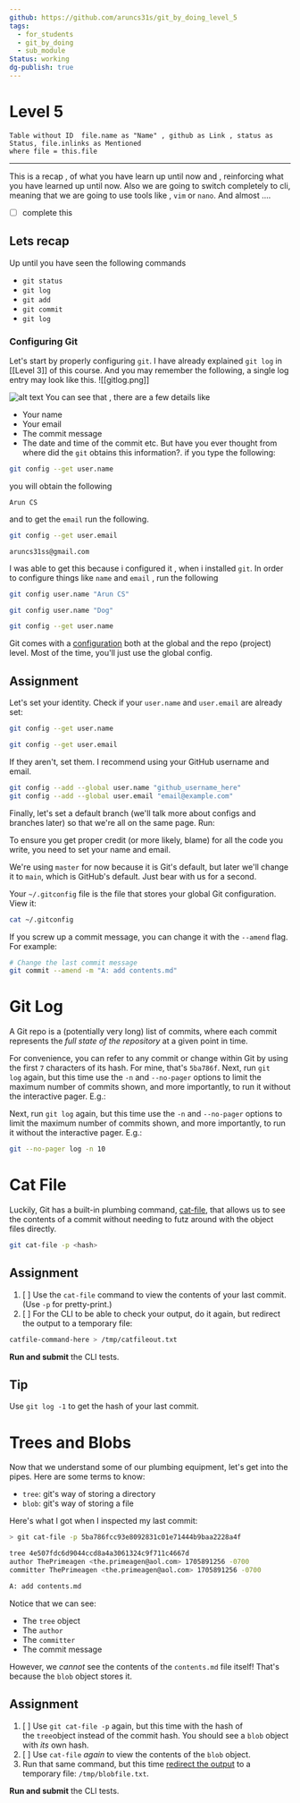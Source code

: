 ```yaml
---
github: https://github.com/aruncs31s/git_by_doing_level_5
tags:
  - for_students
  - git_by_doing
  - sub_module
Status: working
dg-publish: true
---
```

# Level 5 
```dataview
Table without ID  file.name as "Name" , github as Link , status as Status, file.inlinks as Mentioned
where file = this.file
```
---
This is a recap , of what you have learn up until now and , reinforcing what you have learned up until now. 
Also we are going to switch completely to cli, meaning that we are going to use tools like , `vim` or `nano`. And almost ....
- [ ] complete this 

## Lets recap 
Up until you have seen the following commands 
- `git status`
- `git log`
- `git add`
- `git commit`
- `git log`


### Configuring Git
Let's start by properly configuring `git`. I have already explained `git log` in [[Level 3]] of this course. And you may remember the following, a single log entry may look like this. 
![[gitlog.png]]

![alt text](imgs_for_3/image-8.png)
You can see that , there are a few details like 
- Your name 
- Your email
- The commit message
- The date and time of the commit etc. 
But have you ever thought from where did the `git` obtains this information?.
if you type the following:
```bash
git config --get user.name
```
you will obtain the following
```
Arun CS
```
and to get the `email` run the following.
```bash 
git config --get user.email
```

```
aruncs31ss@gmail.com
```

I was able to get this because i configured it , when i installed `git`. 
In order to configure things like `name` and `email` , run the following

```bash
git config user.name "Arun CS"
```
```bash
git config user.name "Dog"
```

```bash
git config --get user.name
```



Git comes with a [configuration](https://git-scm.com/docs/git-config) both at the global and the repo (project) level. Most of the time, you'll just use the global config.

## Assignment

Let's set your identity. Check if your `user.name` and `user.email` are already set:

```bash
git config --get user.name
```

```bash
git config --get user.email
```

If they aren't, set them. I recommend using your GitHub username and email.

```bash
git config --add --global user.name "github_username_here"
git config --add --global user.email "email@example.com"
```

Finally, let's set a default branch (we'll talk more about configs and branches later) so that we're all on the same page. Run:

To ensure you get proper credit (or more likely, blame) for all the code you write, you need to set your name and email.

We're using `master` for now because it is Git's default, but later we'll change it to `main`, which is GitHub's default. Just bear with us for a second.

Your `~/.gitconfig` file is the file that stores your global Git configuration. View it:

```bash
cat ~/.gitconfig
```

If you screw up a commit message, you can change it with the `--amend` flag. For example:

```bash
# Change the last commit message
git commit --amend -m "A: add contents.md"
```


# Git Log

A Git repo is a (potentially very long) list of commits, where each commit represents the _full state of the repository_ at a given point in time.

For convenience, you can refer to any commit or change within Git by using the first `7` characters of its hash. For mine, that's `5ba786f`.
Next, run `git log` again, but this time use the `-n` and `--no-pager` options to limit the maximum number of commits shown, and more importantly, to run it without the interactive pager. E.g.:

Next, run `git log` again, but this time use the `-n` and `--no-pager` options to limit the maximum number of commits shown, and more importantly, to run it without the interactive pager. E.g.:

```bash
git --no-pager log -n 10
```




# Cat File

Luckily, Git has a built-in plumbing command, [cat-file](https://git-scm.com/docs/git-cat-file), that allows us to see the contents of a commit without needing to futz around with the object files directly.

```bash
git cat-file -p <hash>
```

## Assignment

1. [ ] Use the `cat-file` command to view the contents of your last commit. (Use `-p` for pretty-print.)
2. [ ] For the CLI to be able to check your output, do it again, but redirect the output to a temporary file:

```bash
catfile-command-here > /tmp/catfileout.txt
```

**Run and submit** the CLI tests.

## Tip

Use `git log -1` to get the hash of your last commit.


# Trees and Blobs

Now that we understand some of our plumbing equipment, let's get into the pipes. Here are some terms to know:

- `tree`: git's way of storing a directory
- `blob`: git's way of storing a file

Here's what I got when I inspected my last commit:

```bash
> git cat-file -p 5ba786fcc93e8092831c01e71444b9baa2228a4f

tree 4e507fdc6d9044ccd8a4a3061324c9f711c4667d
author ThePrimeagen <the.primeagen@aol.com> 1705891256 -0700
committer ThePrimeagen <the.primeagen@aol.com> 1705891256 -0700

A: add contents.md
```

Notice that we can see:

- The `tree` object
- The `author`
- The `committer`
- The commit message

However, we _cannot_ see the contents of the `contents.md` file itself! That's because the `blob` object stores it.

## Assignment

1. [ ] Use `git cat-file -p` again, but this time with the hash of the `tree`object instead of the commit hash. You should see a `blob` object with _its_ own hash.
2. [ ] Use `cat-file` _again_ to view the contents of the `blob` object.
3. Run that same command, but this time [redirect the output](https://tldp.org/LDP/intro-linux/html/sect_05_01.html) to a temporary file: `/tmp/blobfile.txt`.

**Run and submit** the CLI tests.

